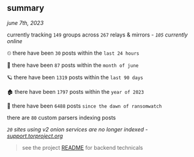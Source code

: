 
## summary
_june 7th, 2023_

currently tracking `149` groups across `267` relays & mirrors - _`105` currently online_

⏲ there have been `30` posts within the `last 24 hours`

🦈 there have been `87` posts within the `month of june`

🪐 there have been `1319` posts within the `last 90 days`

🏚 there have been `1797` posts within the `year of 2023`

🦕 there have been `6488` posts `since the dawn of ransomwatch`

there are `80` custom parsers indexing posts

_`20` sites using v2 onion services are no longer indexed - [support.torproject.org](https://support.torproject.org/onionservices/v2-deprecation/)_

> see the project [README](https://github.com/joshhighet/ransomwatch#ransomwatch--) for backend technicals
